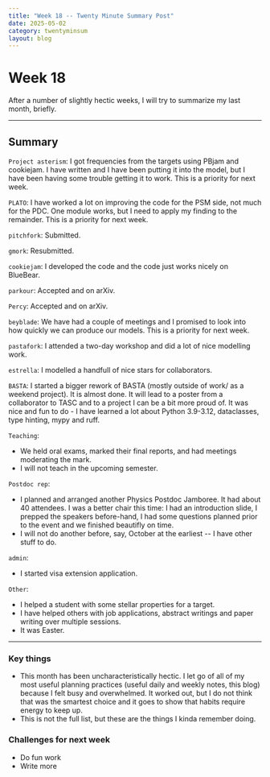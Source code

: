 ```yaml
---
title: "Week 18 -- Twenty Minute Summary Post"
date: 2025-05-02
category: twentyminsum
layout: blog
---
```

# Week 18
After a number of slightly hectic weeks, I will try to summarize my last month, briefly.

---
## Summary
`Project asterism`: I got frequencies from the targets using PBjam and cookiejam.
I have written and I have been putting it into the model, but I have been having some trouble getting it to work.
This is a priority for next week.

`PLATO`: I have worked a lot on improving the code for the PSM side, not much for the PDC.
One module works, but I need to apply my finding to the remainder. 
This is a priority for next week.

`pitchfork`: Submitted.

`gmork`: Resubmitted.

`cookiejam`: I developed the code and the code just works nicely on BlueBear.

`parkour`: Accepted and on arXiv.

`Percy`: Accepted and on arXiv.

`beyblade`: We have had a couple of meetings and I promised to look into how quickly we can produce our models.
This is a priority for next week.

`pastafork`: I attended a two-day workshop and did a lot of nice modelling work.

`estrella`: I modelled a handfull of nice stars for collaborators.

`BASTA`: I started a bigger rework of BASTA (mostly outside of work/ as a weekend project). It is almost done. It will lead to a poster from a collaborator to TASC and to a project I can be a bit more proud of. It was nice and fun to do - I have learned a lot about Python 3.9-3.12, dataclasses, type hinting, mypy and ruff.

`Teaching`:
- We held oral exams, marked their final reports, and had meetings moderating the mark.
- I will not teach in the upcoming semester.

`Postdoc rep`:
- I planned and arranged another Physics Postdoc Jamboree. It had about 40 attendees. I was a better chair this time: I had an introduction slide, I prepped the speakers before-hand, I had some questions planned prior to the event and we finished beautifly on time.
- I will not do another before, say, October at the earliest -- I have other stuff to do.

`admin`:
- I started visa extension application.

`Other`:
- I helped a student with some stellar properties for a target.
- I have helped others with job applications, abstract writings and paper writing over multiple sessions.
- It was Easter.

---

### Key things
- This month has been uncharacteristically hectic. I let go of all of my most useful planning practices (useful daily and weekly notes, this blog) because I felt busy and overwhelmed. 
It worked out, but I do not think that was the smartest choice and it goes to show that habits require energy to keep up.
- This is not the full list, but these are the things I kinda remember doing. 

### Challenges for next week
- Do fun work
- Write more
